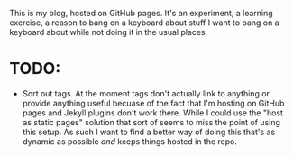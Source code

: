 This is my blog, hosted on GitHub pages. It's an experiment, a learning
exercise, a reason to bang on a keyboard about stuff I want to bang on a
keyboard about while not doing it in the usual places.

# TODO:

- Sort out tags.
  At the moment tags don't actually link to anything or provide anything
  useful becuase of the fact that I'm hosting on GitHub pages and
  Jekyll plugins don't work there. While I could use the "host as static
  pages" solution that sort of seems to miss the point of using this setup.
  As such I want to find a better way of doing this that's as dynamic as
  possible *and* keeps things hosted in the repo.

